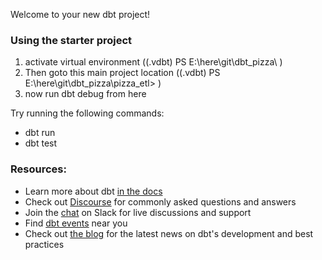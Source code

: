 Welcome to your new dbt project!

### Using the starter project
1. activate virtual environment ((.vdbt) PS E:\here\git\dbt_pizza\ )
2. Then goto this main project location ((.vdbt) PS E:\here\git\dbt_pizza\pizza_etl> )
3. now run dbt debug from here


Try running the following commands:
- dbt run
- dbt test


### Resources:
- Learn more about dbt [in the docs](https://docs.getdbt.com/docs/introduction)
- Check out [Discourse](https://discourse.getdbt.com/) for commonly asked questions and answers
- Join the [chat](https://community.getdbt.com/) on Slack for live discussions and support
- Find [dbt events](https://events.getdbt.com) near you
- Check out [the blog](https://blog.getdbt.com/) for the latest news on dbt's development and best practices
